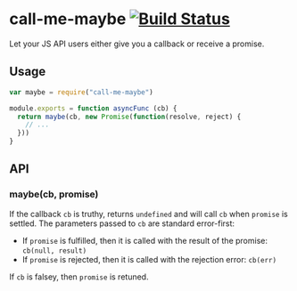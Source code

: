 # call-me-maybe [![Build Status](https://travis-ci.org/limulus/call-me-maybe.svg?branch=master)](https://travis-ci.org/limulus/call-me-maybe)

Let your JS API users either give you a callback or receive a promise.

## Usage

```javascript
var maybe = require("call-me-maybe")

module.exports = function asyncFunc (cb) {
  return maybe(cb, new Promise(function(resolve, reject) {
    // ...
  }))
}
```

## API

### maybe(cb, promise)

If the callback `cb` is truthy, returns `undefined` and will call `cb` when `promise` is settled. The parameters passed
to `cb` are standard error-first:

- If `promise` is fulfilled, then it is called with the result of the promise: `cb(null, result)`
- If `promise` is rejected, then it is called with the rejection error: `cb(err)`

If `cb` is falsey, then `promise` is retuned.
